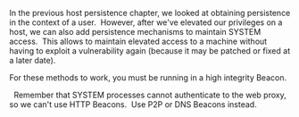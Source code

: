 In the previous host persistence chapter, we looked at obtaining persistence in the context of a user.  However, after we've elevated our privileges on a host, we can also add persistence mechanisms to maintain SYSTEM access.  This allows to maintain elevated access to a machine without having to exploit a vulnerability again (because it may be patched or fixed at a later date).

For these methods to work, you must be running in a high integrity Beacon.

  Remember that SYSTEM processes cannot authenticate to the web proxy, so we can't use HTTP Beacons.  Use P2P or DNS Beacons instead.